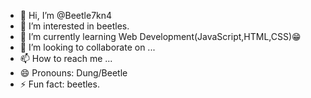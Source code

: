 - 👋 Hi, I’m @Beetle7kn4
- 👀 I’m interested in beetles.
- 🌱 I’m currently learning Web Development(JavaScript,HTML,CSS)😁
- 💞️ I’m looking to collaborate on ...
- 📫 How to reach me ...
- 😄 Pronouns: Dung/Beetle
- ⚡ Fun fact: beetles.

<!---
Beetle7kn4/Beetle7kn4 is a ✨ special ✨ repository because its `README.md` (this file) appears on your GitHub profile.
You can click the Preview link to take a look at your changes.
--->

